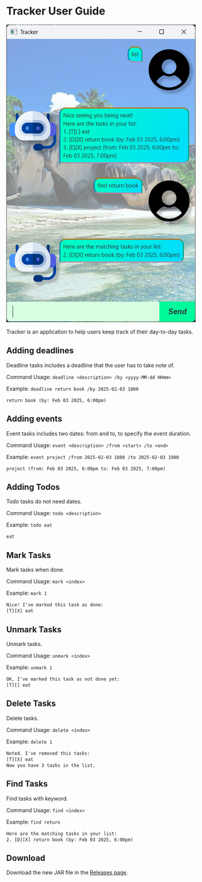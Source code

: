 # Tracker User Guide

![Ui.png](Ui.png)

Tracker is an application to help users keep track of their day-to-day tasks. 

## Adding deadlines

Deadline tasks includes a deadline that the user has to take note of.

Command Usage: `deadline <description> /by <yyyy-MM-dd HHmm>`

Example: `deadline return book /by 2025-02-03 1800`

```
return book (by: Feb 03 2025, 6:00pm)
```

## Adding events

Event tasks includes two dates: from and to, to specify the event duration.

Command Usage: `event <description> /from <start> /to <end>`

Example: `event project /from 2025-02-03 1800 /to 2025-02-03 1900`

```
project (from: Feb 03 2025, 6:00pm to: Feb 03 2025, 7:00pm)
```

## Adding Todos

Todo tasks do not need dates.

Command Usage: `todo <description>`

Example: `todo eat`

```
eat
```

## Mark Tasks

Mark tasks when done.

Command Usage: `mark <index>`

Example: `mark 1`

```
Nice! I've marked this task as done:
[T][X] eat
```

## Unmark Tasks

Unmark tasks.

Command Usage: `unmark <index>`

Example: `unmark 1`

```
OK, I've marked this task as not done yet:
[T][] eat
```

## Delete Tasks

Delete tasks.

Command Usage: `delete <index>`

Example: `delete 1`

```
Noted. I've removed this tasks:
[T][X] eat
Now you have 3 tasks in the list.
```

## Find Tasks

Find tasks with keyword.

Command Usage: `find <index>`

Example: `find return`

```
Here are the matching tasks in your list:
2. [D][X] return book (by: Feb 03 2025, 6:00pm)
```

## Download

Download the new JAR file in the [Releases page](https://github.com/Xavierlhm/ip/releases). 